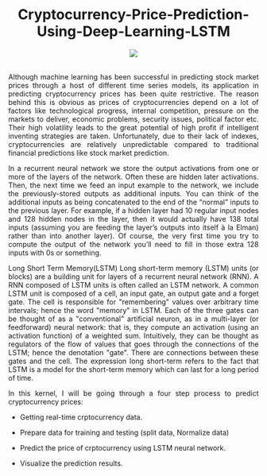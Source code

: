 


<div align="center">
  
# Cryptocurrency-Price-Prediction-Using-Deep-Learning-LSTM

</div>

<div align="center">
<img src="https://user-images.githubusercontent.com/69224996/118344728-afce2d00-b4e4-11eb-8179-f43e877da531.gif" >
</div>

<br />

<div align="justify">


Although machine learning has been successful in predicting stock market prices through a host of different time series models, its application in predicting cryptocurrency prices has been quite restrictive. The reason behind this is obvious as prices of cryptocurrencies depend on a lot of factors like technological progress, internal competition, pressure on the markets to deliver, economic problems, security issues, political factor etc. Their high volatility leads to the great potential of high profit if intelligent inventing strategies are taken. Unfortunately, due to their lack of indexes, cryptocurrencies are relatively unpredictable compared to traditional financial predictions like stock market prediction. 

In a recurrent neural network we store the output activations from one or more of the layers of the network. Often these are hidden later activations. Then, the next time we feed an input example to the network, we include the previously-stored outputs as additional inputs. You can think of the additional inputs as being concatenated to the end of the “normal” inputs to the previous layer. For example, if a hidden layer had 10 regular input nodes and 128 hidden nodes in the layer, then it would actually have 138 total inputs (assuming you are feeding the layer’s outputs into itself à la Elman) rather than into another layer). Of course, the very first time you try to compute the output of the network you’ll need to fill in those extra 128 inputs with 0s or something.

Long Short Term Memory(LSTM) Long short-term memory (LSTM) units (or blocks) are a building unit for layers of a recurrent neural network (RNN). A RNN composed of LSTM units is often called an LSTM network. A common LSTM unit is composed of a cell, an input gate, an output gate and a forget gate. The cell is responsible for "remembering" values over arbitrary time intervals; hence the word "memory" in LSTM. Each of the three gates can be thought of as a "conventional" artificial neuron, as in a multi-layer (or feedforward) neural network: that is, they compute an activation (using an activation function) of a weighted sum. Intuitively, they can be thought as regulators of the flow of values that goes through the connections of the LSTM; hence the denotation "gate". There are connections between these gates and the cell. The expression long short-term refers to the fact that LSTM is a model for the short-term memory which can last for a long period of time. 


In this kernel, I will be going through a four step process to predict cryptocurrency prices:

- Getting real-time crptocurrency data.

- Prepare data for training and testing (split data, Normalize data)

- Predict the price of crptocurrency using LSTM neural network.

- Visualize the prediction results.


</div>







<div align="justify">




</div>
